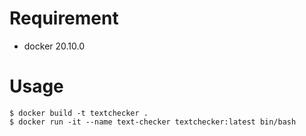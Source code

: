 # Requirement

* docker 20.10.0

# Usage

```bach
$ docker build -t textchecker .
$ docker run -it --name text-checker textchecker:latest bin/bash
```

